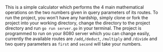 This is a simple calculator which performs the 4 main mathematical operations on the two numbers given in query parameters of its routes.
To run the project, you won't have any hardship, simply clone or fork the project into your working directory, change the directory to the project directory and run ```go run server.go``` in your terminal.
The project is programmed to run on your 8080 server which you can change easily, currently the available routes are ```/add```,```/deduct```, ```/multiply``` and ```/divide``` and two query parameters as ```first``` and ```second``` will take your numbers.

